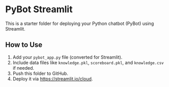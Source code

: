# PyBot Streamlit

This is a starter folder for deploying your Python chatbot (PyBot) using Streamlit.

## How to Use

1. Add your `pybot_app.py` file (converted for Streamlit).
2. Include data files like `knowledge.pkl`, `scoreboard.pkl`, and `knowledge.csv` if needed.
3. Push this folder to GitHub.
4. Deploy it via https://streamlit.io/cloud.
